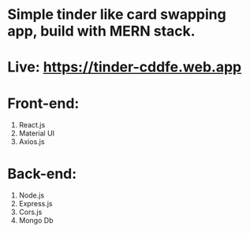 # Simple tinder like card swapping app, build with MERN stack.

# Live: https://tinder-cddfe.web.app

# Front-end:
1. React.js
2. Material UI
3. Axios.js

# Back-end:
1. Node.js
2. Express.js
3. Cors.js
4. Mongo Db